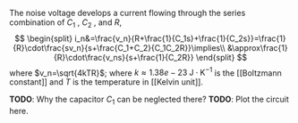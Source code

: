The noise voltage develops a current flowing through the series combination of $C_1$ , $C_2$ , and $R$,
$$
\begin{split}
i_n&=\frac{v_n}{R+\frac{1}{C_1s}+\frac{1}{C_2s}}=\frac{1}{R}\cdot\frac{sv_n}{s+\frac{C_1+C_2}{C_1C_2R}}\implies\\
&\approx\frac{1}{R}\cdot\frac{v_ns}{s+\frac{1}{C_2R}}
\end{split}
$$
where $v_n=\sqrt{4kTR}$; where $k\approx1.38e-23\;\text{J}\cdot\text{K}^{-1}$ is the [[Boltzmann constant]] and $T$ is the temperature in [[Kelvin unit]].


**TODO**: Why the capacitor $C_1$ can be neglected there?
**TODO**: Plot the circuit here.